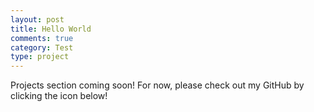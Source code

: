```yaml
---
layout: post
title: Hello World
comments: true
category: Test
type: project
---
```


Projects section coming soon! For now, please check out my GitHub by clicking the icon below!